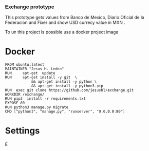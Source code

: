 ### Exchange prototype

This prototype gets values from Banco de Mexico,  Diario Oficial de la Federacion and Fixer and show 
USD currecy value in MXN .

To un this project is possible use a docker project image

# Docker 

```
FROM ubuntu:latest
MAINTAINER "Jesus H. Ledon"
RUN     apt-get  update
RUN     apt-get install -y git  \
            && apt-get install -y python \
            && apt-get install -y python3-pip
RUN  exec git clone https://github.com/jesushl/exchange.git  
WORKDIR /exchange/
RUN pip3  install -r requirements.txt 
EXPOSE 80
RUN python3 manage.py migrate
CMD ["python3", "manage.py", "runserver", "0.0.0.0:80"]
```

# Settings
E